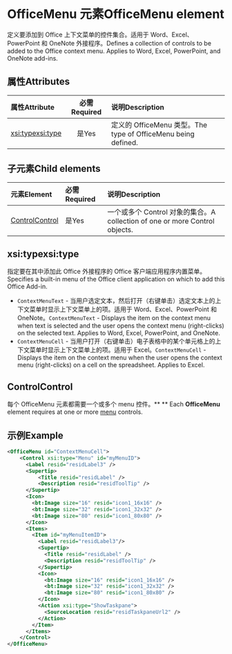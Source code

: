 # <a name="officemenu-element"></a><span data-ttu-id="7cca6-101">OfficeMenu 元素</span><span class="sxs-lookup"><span data-stu-id="7cca6-101">OfficeMenu element</span></span>

<span data-ttu-id="7cca6-p101">定义要添加到 Office 上下文菜单的控件集合。适用于 Word、Excel、PowerPoint 和 OneNote 外接程序。</span><span class="sxs-lookup"><span data-stu-id="7cca6-p101">Defines a collection of controls to be added to the Office context menu. Applies to Word, Excel, PowerPoint, and OneNote add-ins.</span></span>

## <a name="attributes"></a><span data-ttu-id="7cca6-104">属性</span><span class="sxs-lookup"><span data-stu-id="7cca6-104">Attributes</span></span>

| <span data-ttu-id="7cca6-105">属性</span><span class="sxs-lookup"><span data-stu-id="7cca6-105">Attribute</span></span>            | <span data-ttu-id="7cca6-106">必需</span><span class="sxs-lookup"><span data-stu-id="7cca6-106">Required</span></span> | <span data-ttu-id="7cca6-107">说明</span><span class="sxs-lookup"><span data-stu-id="7cca6-107">Description</span></span>                          |
|:---------------------|:--------:|:-------------------------------------|
| [<span data-ttu-id="7cca6-108">xsi:type</span><span class="sxs-lookup"><span data-stu-id="7cca6-108">xsi:type</span></span>](#xsitype) | <span data-ttu-id="7cca6-109">是</span><span class="sxs-lookup"><span data-stu-id="7cca6-109">Yes</span></span>      | <span data-ttu-id="7cca6-110">定义的 OfficeMenu 类型。</span><span class="sxs-lookup"><span data-stu-id="7cca6-110">The type of OfficeMenu being defined.</span></span>|

## <a name="child-elements"></a><span data-ttu-id="7cca6-111">子元素</span><span class="sxs-lookup"><span data-stu-id="7cca6-111">Child elements</span></span>

|  <span data-ttu-id="7cca6-112">元素</span><span class="sxs-lookup"><span data-stu-id="7cca6-112">Element</span></span> |  <span data-ttu-id="7cca6-113">必需</span><span class="sxs-lookup"><span data-stu-id="7cca6-113">Required</span></span>  |  <span data-ttu-id="7cca6-114">说明</span><span class="sxs-lookup"><span data-stu-id="7cca6-114">Description</span></span>  |
|:-----|:-----|:-----|
|  [<span data-ttu-id="7cca6-115">Control</span><span class="sxs-lookup"><span data-stu-id="7cca6-115">Control</span></span>](#control)    | <span data-ttu-id="7cca6-116">是</span><span class="sxs-lookup"><span data-stu-id="7cca6-116">Yes</span></span> |  <span data-ttu-id="7cca6-117">一个或多个 Control 对象的集合。</span><span class="sxs-lookup"><span data-stu-id="7cca6-117">A collection of one or more Control objects.</span></span>  |

## <a name="xsitype"></a><span data-ttu-id="7cca6-118">xsi:type</span><span class="sxs-lookup"><span data-stu-id="7cca6-118">xsi:type</span></span>

<span data-ttu-id="7cca6-119">指定要在其中添加此 Office 外接程序的 Office 客户端应用程序内置菜单。</span><span class="sxs-lookup"><span data-stu-id="7cca6-119">Specifies a built-in menu of the Office client application on which to add this Office Add-in.</span></span>

- <span data-ttu-id="7cca6-p102">`ContextMenuText` - 当用户选定文本，然后打开（右键单击）选定文本上的上下文菜单时显示上下文菜单上的项。适用于 Word、Excel、PowerPoint 和 OneNote。</span><span class="sxs-lookup"><span data-stu-id="7cca6-p102">`ContextMenuText` -  Displays the item on the context menu when text is selected and the user opens the context menu (right-clicks) on the selected text. Applies to Word, Excel, PowerPoint, and OneNote.</span></span>
- <span data-ttu-id="7cca6-p103">`ContextMenuCell` - 当用户打开（右键单击）电子表格中的某个单元格上的上下文菜单时显示上下文菜单上的项。适用于 Excel。</span><span class="sxs-lookup"><span data-stu-id="7cca6-p103">`ContextMenuCell` -  Displays the item on the context menu when the user opens the context menu (right-clicks) on a cell on the spreadsheet. Applies to Excel.</span></span> 

## <a name="control"></a><span data-ttu-id="7cca6-124">Control</span><span class="sxs-lookup"><span data-stu-id="7cca6-124">Control</span></span>

<span data-ttu-id="7cca6-125">每个 OfficeMenu 元素都需要一个或多个 menu 控件。\*\* \*\* [ ](control.md#menu-dropdown-button-controls)</span><span class="sxs-lookup"><span data-stu-id="7cca6-125">Each **OfficeMenu** element requires at one or more [menu](control.md#menu-dropdown-button-controls) controls.</span></span> 

## <a name="example"></a><span data-ttu-id="7cca6-126">示例</span><span class="sxs-lookup"><span data-stu-id="7cca6-126">Example</span></span>

```xml
<OfficeMenu id="ContextMenuCell">
    <Control xsi:type="Menu" id="myMenuID">
      <Label resid="residLabel3" />
      <Supertip>
          <Title resid="residLabel" />
          <Description resid="residToolTip" />
      </Supertip>   
      <Icon>
        <bt:Image size="16" resid="icon1_16x16" />
        <bt:Image size="32" resid="icon1_32x32" />
        <bt:Image size="80" resid="icon1_80x80" />
      </Icon>    
      <Items>
        <Item id="myMenuItemID">
          <Label resid="residLabel3"/>
          <Supertip>
            <Title resid="residLabel" />
            <Description resid="residToolTip" />
          </Supertip>
          <Icon>
            <bt:Image size="16" resid="icon1_16x16" />
            <bt:Image size="32" resid="icon1_32x32" />
            <bt:Image size="80" resid="icon1_80x80" />
          </Icon>    
          <Action xsi:type="ShowTaskpane">
            <SourceLocation resid="residTaskpaneUrl2" />    
          </Action>    
        </Item>
      </Items>
    </Control>   
</OfficeMenu>
```
